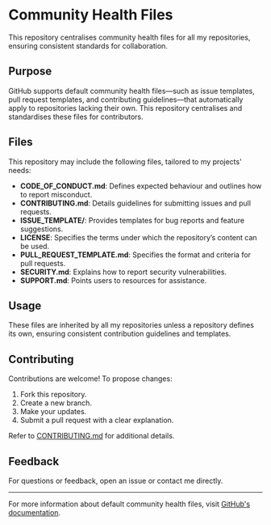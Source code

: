 # Community Health Files

This repository centralises community health files for all my repositories, ensuring consistent standards for collaboration.

## Purpose

GitHub supports default community health files—such as issue templates, pull request templates, and contributing guidelines—that automatically apply to repositories lacking their own. This repository centralises and standardises these files for contributors.

## Files

This repository may include the following files, tailored to my projects' needs:

- **CODE_OF_CONDUCT.md**: Defines expected behaviour and outlines how to report misconduct.
- **CONTRIBUTING.md**: Details guidelines for submitting issues and pull requests.
- **ISSUE_TEMPLATE/**: Provides templates for bug reports and feature suggestions.
- **LICENSE**: Specifies the terms under which the repository’s content can be used.
- **PULL_REQUEST_TEMPLATE.md**: Specifies the format and criteria for pull requests.
- **SECURITY.md**: Explains how to report security vulnerabilities.
- **SUPPORT.md**: Points users to resources for assistance.

## Usage

These files are inherited by all my repositories unless a repository defines its own, ensuring consistent contribution guidelines and templates.

## Contributing

Contributions are welcome! To propose changes:

1. Fork this repository.
2. Create a new branch.
3. Make your updates.
4. Submit a pull request with a clear explanation.

Refer to [CONTRIBUTING.md](CONTRIBUTING.md) for additional details.

## Feedback

For questions or feedback, open an issue or contact me directly.

---

For more information about default community health files, visit [GitHub's documentation](https://docs.github.com/en/communities/setting-up-your-project-for-healthy-contributions/creating-a-default-community-health-file).
